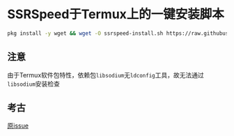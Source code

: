 # SSRSpeed于Termux上的一键安装脚本
```bash
pkg install -y wget && wget -O ssrspeed-install.sh https://raw.githubusercontent.com/w311ang/SSRSpeed-script/master/install.sh && bash ssrspeed-install.sh
```
## 注意
由于Termux软件包特性，依赖包`libsodium`无`ldconfig`工具，故无法通过`libsodium`安装检查
## 考古
[原issue](https://github.com/NyanChanMeow/SSRSpeed/issues/108)
